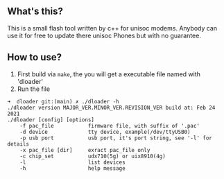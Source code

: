 ## What's this?
This is a small flash tool written by c++ for unisoc modems.
Anybody can use it for free to update there unisoc Phones but with no guarantee.

## How to use?
1. First build via `make`, the you will get a executable file named with 'dloader'
2. Run the file
```shell
➜  dloader git:(main) ✗ ./dloader -h
./dloader version MAJOR_VER.MINOR_VER.REVISION_VER build at: Feb 24 2021
./dloader [config] [options]
    -f pac_file           firmware file, with suffix of '.pac'
    -d device             tty device, example(/dev/ttyUSB0)
    -p usb port           usb port, it's port string, see '-l' for details
    -x pac_file [dir]     exract pac_file only
    -c chip_set           udx710(5g) or uix8910(4g)
    -l                    list devices
    -h                    help message
```